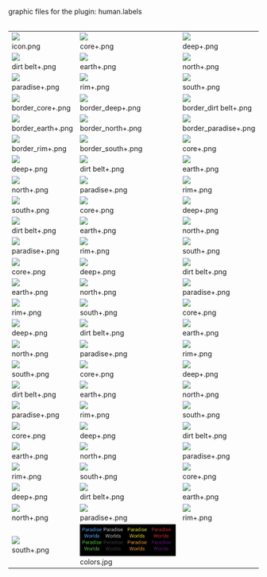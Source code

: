 graphic files for the plugin: human.labels<br>
<br>
<table>
	<tr>
		<td><img src="https://github.com/zuckung/endless-sky-plugins/blob/main/myplugins/human.labels/icon.png?raw=true"><br>
		icon.png</td>
		<td><img src="https://github.com/zuckung/endless-sky-plugins/blob/main/myplugins/human.labels/images/label/blue/core+.png?raw=true"><br>
		core+.png</td>
		<td><img src="https://github.com/zuckung/endless-sky-plugins/blob/main/myplugins/human.labels/images/label/blue/deep+.png?raw=true"><br>
		deep+.png</td>
	</tr>
	<tr>
		<td><img src="https://github.com/zuckung/endless-sky-plugins/blob/main/myplugins/human.labels/images/label/blue/dirt belt+.png?raw=true"><br>
		dirt belt+.png</td>
		<td><img src="https://github.com/zuckung/endless-sky-plugins/blob/main/myplugins/human.labels/images/label/blue/earth+.png?raw=true"><br>
		earth+.png</td>
		<td><img src="https://github.com/zuckung/endless-sky-plugins/blob/main/myplugins/human.labels/images/label/blue/north+.png?raw=true"><br>
		north+.png</td>
	</tr>
	<tr>
		<td><img src="https://github.com/zuckung/endless-sky-plugins/blob/main/myplugins/human.labels/images/label/blue/paradise+.png?raw=true"><br>
		paradise+.png</td>
		<td><img src="https://github.com/zuckung/endless-sky-plugins/blob/main/myplugins/human.labels/images/label/blue/rim+.png?raw=true"><br>
		rim+.png</td>
		<td><img src="https://github.com/zuckung/endless-sky-plugins/blob/main/myplugins/human.labels/images/label/blue/south+.png?raw=true"><br>
		south+.png</td>
	</tr>
	<tr>
		<td><img src="https://github.com/zuckung/endless-sky-plugins/blob/main/myplugins/human.labels/images/label/border_core+.png?raw=true"><br>
		border_core+.png</td>
		<td><img src="https://github.com/zuckung/endless-sky-plugins/blob/main/myplugins/human.labels/images/label/border_deep+.png?raw=true"><br>
		border_deep+.png</td>
		<td><img src="https://github.com/zuckung/endless-sky-plugins/blob/main/myplugins/human.labels/images/label/border_dirt belt+.png?raw=true"><br>
		border_dirt belt+.png</td>
	</tr>
	<tr>
		<td><img src="https://github.com/zuckung/endless-sky-plugins/blob/main/myplugins/human.labels/images/label/border_earth+.png?raw=true"><br>
		border_earth+.png</td>
		<td><img src="https://github.com/zuckung/endless-sky-plugins/blob/main/myplugins/human.labels/images/label/border_north+.png?raw=true"><br>
		border_north+.png</td>
		<td><img src="https://github.com/zuckung/endless-sky-plugins/blob/main/myplugins/human.labels/images/label/border_paradise+.png?raw=true"><br>
		border_paradise+.png</td>
	</tr>
	<tr>
		<td><img src="https://github.com/zuckung/endless-sky-plugins/blob/main/myplugins/human.labels/images/label/border_rim+.png?raw=true"><br>
		border_rim+.png</td>
		<td><img src="https://github.com/zuckung/endless-sky-plugins/blob/main/myplugins/human.labels/images/label/border_south+.png?raw=true"><br>
		border_south+.png</td>
		<td><img src="https://github.com/zuckung/endless-sky-plugins/blob/main/myplugins/human.labels/images/label/darkgray/core+.png?raw=true"><br>
		core+.png</td>
	</tr>
	<tr>
		<td><img src="https://github.com/zuckung/endless-sky-plugins/blob/main/myplugins/human.labels/images/label/darkgray/deep+.png?raw=true"><br>
		deep+.png</td>
		<td><img src="https://github.com/zuckung/endless-sky-plugins/blob/main/myplugins/human.labels/images/label/darkgray/dirt belt+.png?raw=true"><br>
		dirt belt+.png</td>
		<td><img src="https://github.com/zuckung/endless-sky-plugins/blob/main/myplugins/human.labels/images/label/darkgray/earth+.png?raw=true"><br>
		earth+.png</td>
	</tr>
	<tr>
		<td><img src="https://github.com/zuckung/endless-sky-plugins/blob/main/myplugins/human.labels/images/label/darkgray/north+.png?raw=true"><br>
		north+.png</td>
		<td><img src="https://github.com/zuckung/endless-sky-plugins/blob/main/myplugins/human.labels/images/label/darkgray/paradise+.png?raw=true"><br>
		paradise+.png</td>
		<td><img src="https://github.com/zuckung/endless-sky-plugins/blob/main/myplugins/human.labels/images/label/darkgray/rim+.png?raw=true"><br>
		rim+.png</td>
	</tr>
	<tr>
		<td><img src="https://github.com/zuckung/endless-sky-plugins/blob/main/myplugins/human.labels/images/label/darkgray/south+.png?raw=true"><br>
		south+.png</td>
		<td><img src="https://github.com/zuckung/endless-sky-plugins/blob/main/myplugins/human.labels/images/label/gray/core+.png?raw=true"><br>
		core+.png</td>
		<td><img src="https://github.com/zuckung/endless-sky-plugins/blob/main/myplugins/human.labels/images/label/gray/deep+.png?raw=true"><br>
		deep+.png</td>
	</tr>
	<tr>
		<td><img src="https://github.com/zuckung/endless-sky-plugins/blob/main/myplugins/human.labels/images/label/gray/dirt belt+.png?raw=true"><br>
		dirt belt+.png</td>
		<td><img src="https://github.com/zuckung/endless-sky-plugins/blob/main/myplugins/human.labels/images/label/gray/earth+.png?raw=true"><br>
		earth+.png</td>
		<td><img src="https://github.com/zuckung/endless-sky-plugins/blob/main/myplugins/human.labels/images/label/gray/north+.png?raw=true"><br>
		north+.png</td>
	</tr>
	<tr>
		<td><img src="https://github.com/zuckung/endless-sky-plugins/blob/main/myplugins/human.labels/images/label/gray/paradise+.png?raw=true"><br>
		paradise+.png</td>
		<td><img src="https://github.com/zuckung/endless-sky-plugins/blob/main/myplugins/human.labels/images/label/gray/rim+.png?raw=true"><br>
		rim+.png</td>
		<td><img src="https://github.com/zuckung/endless-sky-plugins/blob/main/myplugins/human.labels/images/label/gray/south+.png?raw=true"><br>
		south+.png</td>
	</tr>
	<tr>
		<td><img src="https://github.com/zuckung/endless-sky-plugins/blob/main/myplugins/human.labels/images/label/green/core+.png?raw=true"><br>
		core+.png</td>
		<td><img src="https://github.com/zuckung/endless-sky-plugins/blob/main/myplugins/human.labels/images/label/green/deep+.png?raw=true"><br>
		deep+.png</td>
		<td><img src="https://github.com/zuckung/endless-sky-plugins/blob/main/myplugins/human.labels/images/label/green/dirt belt+.png?raw=true"><br>
		dirt belt+.png</td>
	</tr>
	<tr>
		<td><img src="https://github.com/zuckung/endless-sky-plugins/blob/main/myplugins/human.labels/images/label/green/earth+.png?raw=true"><br>
		earth+.png</td>
		<td><img src="https://github.com/zuckung/endless-sky-plugins/blob/main/myplugins/human.labels/images/label/green/north+.png?raw=true"><br>
		north+.png</td>
		<td><img src="https://github.com/zuckung/endless-sky-plugins/blob/main/myplugins/human.labels/images/label/green/paradise+.png?raw=true"><br>
		paradise+.png</td>
	</tr>
	<tr>
		<td><img src="https://github.com/zuckung/endless-sky-plugins/blob/main/myplugins/human.labels/images/label/green/rim+.png?raw=true"><br>
		rim+.png</td>
		<td><img src="https://github.com/zuckung/endless-sky-plugins/blob/main/myplugins/human.labels/images/label/green/south+.png?raw=true"><br>
		south+.png</td>
		<td><img src="https://github.com/zuckung/endless-sky-plugins/blob/main/myplugins/human.labels/images/label/orange/core+.png?raw=true"><br>
		core+.png</td>
	</tr>
	<tr>
		<td><img src="https://github.com/zuckung/endless-sky-plugins/blob/main/myplugins/human.labels/images/label/orange/deep+.png?raw=true"><br>
		deep+.png</td>
		<td><img src="https://github.com/zuckung/endless-sky-plugins/blob/main/myplugins/human.labels/images/label/orange/dirt belt+.png?raw=true"><br>
		dirt belt+.png</td>
		<td><img src="https://github.com/zuckung/endless-sky-plugins/blob/main/myplugins/human.labels/images/label/orange/earth+.png?raw=true"><br>
		earth+.png</td>
	</tr>
	<tr>
		<td><img src="https://github.com/zuckung/endless-sky-plugins/blob/main/myplugins/human.labels/images/label/orange/north+.png?raw=true"><br>
		north+.png</td>
		<td><img src="https://github.com/zuckung/endless-sky-plugins/blob/main/myplugins/human.labels/images/label/orange/paradise+.png?raw=true"><br>
		paradise+.png</td>
		<td><img src="https://github.com/zuckung/endless-sky-plugins/blob/main/myplugins/human.labels/images/label/orange/rim+.png?raw=true"><br>
		rim+.png</td>
	</tr>
	<tr>
		<td><img src="https://github.com/zuckung/endless-sky-plugins/blob/main/myplugins/human.labels/images/label/orange/south+.png?raw=true"><br>
		south+.png</td>
		<td><img src="https://github.com/zuckung/endless-sky-plugins/blob/main/myplugins/human.labels/images/label/purple/core+.png?raw=true"><br>
		core+.png</td>
		<td><img src="https://github.com/zuckung/endless-sky-plugins/blob/main/myplugins/human.labels/images/label/purple/deep+.png?raw=true"><br>
		deep+.png</td>
	</tr>
	<tr>
		<td><img src="https://github.com/zuckung/endless-sky-plugins/blob/main/myplugins/human.labels/images/label/purple/dirt belt+.png?raw=true"><br>
		dirt belt+.png</td>
		<td><img src="https://github.com/zuckung/endless-sky-plugins/blob/main/myplugins/human.labels/images/label/purple/earth+.png?raw=true"><br>
		earth+.png</td>
		<td><img src="https://github.com/zuckung/endless-sky-plugins/blob/main/myplugins/human.labels/images/label/purple/north+.png?raw=true"><br>
		north+.png</td>
	</tr>
	<tr>
		<td><img src="https://github.com/zuckung/endless-sky-plugins/blob/main/myplugins/human.labels/images/label/purple/paradise+.png?raw=true"><br>
		paradise+.png</td>
		<td><img src="https://github.com/zuckung/endless-sky-plugins/blob/main/myplugins/human.labels/images/label/purple/rim+.png?raw=true"><br>
		rim+.png</td>
		<td><img src="https://github.com/zuckung/endless-sky-plugins/blob/main/myplugins/human.labels/images/label/purple/south+.png?raw=true"><br>
		south+.png</td>
	</tr>
	<tr>
		<td><img src="https://github.com/zuckung/endless-sky-plugins/blob/main/myplugins/human.labels/images/label/red/core+.png?raw=true"><br>
		core+.png</td>
		<td><img src="https://github.com/zuckung/endless-sky-plugins/blob/main/myplugins/human.labels/images/label/red/deep+.png?raw=true"><br>
		deep+.png</td>
		<td><img src="https://github.com/zuckung/endless-sky-plugins/blob/main/myplugins/human.labels/images/label/red/dirt belt+.png?raw=true"><br>
		dirt belt+.png</td>
	</tr>
	<tr>
		<td><img src="https://github.com/zuckung/endless-sky-plugins/blob/main/myplugins/human.labels/images/label/red/earth+.png?raw=true"><br>
		earth+.png</td>
		<td><img src="https://github.com/zuckung/endless-sky-plugins/blob/main/myplugins/human.labels/images/label/red/north+.png?raw=true"><br>
		north+.png</td>
		<td><img src="https://github.com/zuckung/endless-sky-plugins/blob/main/myplugins/human.labels/images/label/red/paradise+.png?raw=true"><br>
		paradise+.png</td>
	</tr>
	<tr>
		<td><img src="https://github.com/zuckung/endless-sky-plugins/blob/main/myplugins/human.labels/images/label/red/rim+.png?raw=true"><br>
		rim+.png</td>
		<td><img src="https://github.com/zuckung/endless-sky-plugins/blob/main/myplugins/human.labels/images/label/red/south+.png?raw=true"><br>
		south+.png</td>
		<td><img src="https://github.com/zuckung/endless-sky-plugins/blob/main/myplugins/human.labels/images/label/yellow/core+.png?raw=true"><br>
		core+.png</td>
	</tr>
	<tr>
		<td><img src="https://github.com/zuckung/endless-sky-plugins/blob/main/myplugins/human.labels/images/label/yellow/deep+.png?raw=true"><br>
		deep+.png</td>
		<td><img src="https://github.com/zuckung/endless-sky-plugins/blob/main/myplugins/human.labels/images/label/yellow/dirt belt+.png?raw=true"><br>
		dirt belt+.png</td>
		<td><img src="https://github.com/zuckung/endless-sky-plugins/blob/main/myplugins/human.labels/images/label/yellow/earth+.png?raw=true"><br>
		earth+.png</td>
	</tr>
	<tr>
		<td><img src="https://github.com/zuckung/endless-sky-plugins/blob/main/myplugins/human.labels/images/label/yellow/north+.png?raw=true"><br>
		north+.png</td>
		<td><img src="https://github.com/zuckung/endless-sky-plugins/blob/main/myplugins/human.labels/images/label/yellow/paradise+.png?raw=true"><br>
		paradise+.png</td>
		<td><img src="https://github.com/zuckung/endless-sky-plugins/blob/main/myplugins/human.labels/images/label/yellow/rim+.png?raw=true"><br>
		rim+.png</td>
	</tr>
	<tr>
		<td><img src="https://github.com/zuckung/endless-sky-plugins/blob/main/myplugins/human.labels/images/label/yellow/south+.png?raw=true"><br>
		south+.png</td>
		<td><img src="https://github.com/zuckung/endless-sky-plugins/blob/main/myplugins/human.labels/images/scene/colors.jpg?raw=true"><br>
		colors.jpg</td>
		<td></td>
	</tr>
</table>

